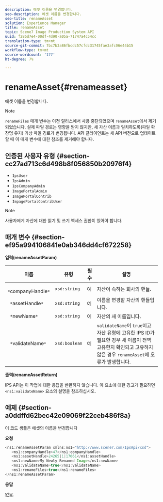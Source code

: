 ```yaml
---
description: 에셋 이름을 변경합니다.
seo-description: 에셋 이름을 변경합니다.
seo-title: renameAsset
solution: Experience Manager
title: renameAsset
topic: Scene7 Image Production System API
uuid: f285d7e4-00df-4d90-a05a-71747a4c54cc
translation-type: tm+mt
source-git-commit: 7bc7b3a86fbcdc57cfdc31745fae3afc06e44b15
workflow-type: tm+mt
source-wordcount: '177'
ht-degree: 7%

---
```



# renameAsset{#renameasset}

에셋 이름을 변경합니다.

>[!NOTE]
>
>`renameFiles` 매개 변수는 이전 릴리스에서 사용 중단되었으며 `renameAsset`에서 제거되었습니다. 실제 파일 경로는 영향을 받지 않지만, 새 자산 이름과 일치하도록(파일 확장명 유지) 가상 파일 경로가 변경됩니다. API 클라이언트는 새 API 버전으로 업데이트할 때 이 매개 변수에 대한 참조를 제거해야 합니다.

## 인증된 사용자 유형 {#section-cc27ad713c6d498b8f056850b20976f4}

* `IpsUser`
* `IpsAdmin`
* `IpsCompanyAdmin`
* `ImagePortalAdmin`
* `ImagePortalContrib`
* `ImpagePortalContribUser`

>[!NOTE]
>
>사용자에게 자산에 대한 읽기 및 쓰기 액세스 권한이 있어야 합니다.

## 매개 변수 {#section-ef95a994106841e0ab346dd4cf672258}

**입력(renameAssetParam)**

| 이름 | 유형 | 필수 | 설명 |
|---|---|---|---|
| ` *`companyHandle`*` | `xsd:string` | 예 | 자산이 속하는 회사의 핸들. |
| ` *`assetHandle`*` | `xsd:string` | 예 | 이름을 변경할 자산의 핸들입니다. |
| ` *`newName`*` | `xsd:string` | 예 | 자산의 새 이름입니다. |
| ` *`validateName`*` | `xsd:boolean` | 예 | `validateName`이 `true`이고 자산 유형에 고유한 IPS ID가 필요한 경우 새 이름이 전역 고유한지 확인되고 고유하지 않은 경우 `renameAsset`에 오류가 발생합니다. |

**출력(renameAssetReturn)**

IPS API는 이 작업에 대한 응답을 반환하지 않습니다. 이 요소에 대한 경고가 필요하면 `<ns1:validateName>` 요소의 설명을 참조하십시오.

## 예제 {#section-a0ddffd62bec42e09069f22ceb486f8a}

이 코드 샘플은 에셋의 이름을 변경합니다

**요청**

```java
<ns1:renameAssetParam xmlns:ns1="http://www.scene7.com/IpsApi/xsd">
   <ns1:companyHandle>47</ns1:companyHandle>
   <ns1:assetHandle>24265|1|17061</ns1:assetHandle>
   <ns1:newName>My Newly Renamed Image</ns1:newName>
   <ns1:validateName>true</ns1:validateName>
   <ns1:renameFiles>true</ns1:renameFiles>
</ns1:renameAssetParam>
```

**응답**

없음.
